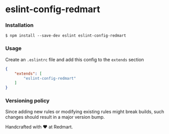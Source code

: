 # eslint-config-redmart

### Installation
`
$ npm install --save-dev eslint eslint-config-redmart
`


### Usage
Create an `.eslintrc` file and add this config to the `extends` section
```json
{
    "extends": [
        "eslint-config-redmart"
    ]
}
```


### Versioning policy
Since adding new rules or modifying existing rules might break builds, such changes should result in a major version bump.


Handcrafted with ♥ at Redmart.
